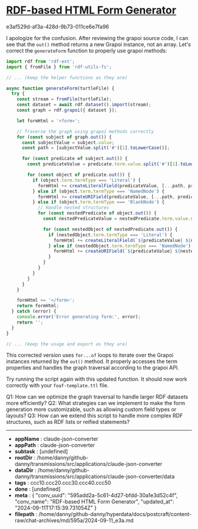# [RDF-based HTML Form Generator](https://claude.ai/chat/595add2a-5c61-4d27-bfdd-30a1e3d52c4f)

e3af529d-af3a-428d-9b73-011ce6e7fa96

 I apologize for the confusion. After reviewing the grapoi source code, I can see that the `out()` method returns a new Grapoi instance, not an array. Let's correct the `generateForm` function to properly use grapoi methods:

```javascript
import rdf from 'rdf-ext';
import { fromFile } from 'rdf-utils-fs';

// ... (keep the helper functions as they are)

async function generateForm(turtleFile) {
  try {
    const stream = fromFile(turtleFile);
    const dataset = await rdf.dataset().import(stream);
    const graph = rdf.grapoi({ dataset });

    let formHtml = '<form>';

    // Traverse the graph using grapoi methods correctly
    for (const subject of graph.out()) {
      const subjectValue = subject.value;
      const path = [subjectValue.split('#')[1].toLowerCase()];

      for (const predicate of subject.out()) {
        const predicateValue = predicate.term.value.split('#')[1].toLowerCase();

        for (const object of predicate.out()) {
          if (object.term.termType === 'Literal') {
            formHtml += createLiteralField(predicateValue, [...path, predicateValue]);
          } else if (object.term.termType === 'NamedNode') {
            formHtml += createURIField(predicateValue, [...path, predicateValue]);
          } else if (object.term.termType === 'BlankNode') {
            // Handle nested structures
            for (const nestedPredicate of object.out()) {
              const nestedPredicateValue = nestedPredicate.term.value.split('#')[1].toLowerCase();

              for (const nestedObject of nestedPredicate.out()) {
                if (nestedObject.term.termType === 'Literal') {
                  formHtml += createLiteralField(`${predicateValue} ${nestedPredicateValue}`, [...path, predicateValue, nestedPredicateValue]);
                } else if (nestedObject.term.termType === 'NamedNode') {
                  formHtml += createURIField(`${predicateValue} ${nestedPredicateValue}`, [...path, predicateValue, nestedPredicateValue]);
                }
              }
            }
          }
        }
      }
    }

    formHtml += '</form>';
    return formHtml;
  } catch (error) {
    console.error('Error generating form:', error);
    return '';
  }
}

// ... (keep the usage and export as they are)
```

This corrected version uses `for...of` loops to iterate over the Grapoi instances returned by the `out()` method. It properly accesses the term properties and handles the graph traversal according to the grapoi API.

Try running the script again with this updated function. It should now work correctly with your `foaf-template.ttl` file.

Q1: How can we optimize the graph traversal to handle larger RDF datasets more efficiently?
Q2: What strategies can we implement to make the form generation more customizable, such as allowing custom field types or layouts?
Q3: How can we extend this script to handle more complex RDF structures, such as RDF lists or reified statements?

---

* **appName** : claude-json-converter
* **appPath** : claude-json-converter
* **subtask** : [undefined]
* **rootDir** : /home/danny/github-danny/transmissions/src/applications/claude-json-converter
* **dataDir** : /home/danny/github-danny/transmissions/src/applications/claude-json-converter/data
* **tags** : ccc10.ccc20.ccc30.ccc40.ccc50
* **done** : [undefined]
* **meta** : {
  "conv_uuid": "595add2a-5c61-4d27-bfdd-30a1e3d52c4f",
  "conv_name": "RDF-based HTML Form Generator",
  "updated_at": "2024-09-11T17:15:39.731054Z"
}
* **filepath** : /home/danny/github-danny/hyperdata/docs/postcraft/content-raw/chat-archives/md/595a/2024-09-11_e3a.md